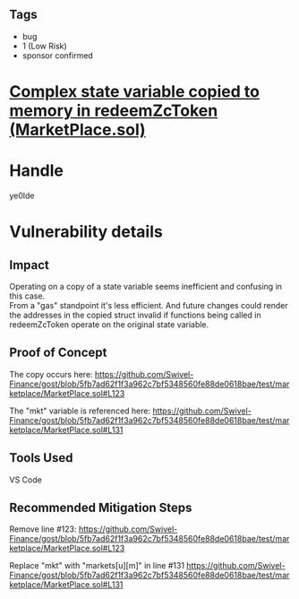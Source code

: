 ## Tags

- bug
- 1 (Low Risk)
- sponsor confirmed

# [Complex state variable copied to memory in redeemZcToken (MarketPlace.sol)](https://github.com/code-423n4/2021-09-swivel-findings/issues/41) 

# Handle

ye0lde


# Vulnerability details

## Impact
Operating on a copy of a state variable seems inefficient and confusing in this case.  
From a "gas" standpoint it's less efficient.  And future changes could render the addresses in the copied struct invalid if functions being called in redeemZcToken operate on the original state variable.

## Proof of Concept
The copy occurs here:
https://github.com/Swivel-Finance/gost/blob/5fb7ad62f1f3a962c7bf5348560fe88de0618bae/test/marketplace/MarketPlace.sol#L123

The "mkt" variable is referenced here:
https://github.com/Swivel-Finance/gost/blob/5fb7ad62f1f3a962c7bf5348560fe88de0618bae/test/marketplace/MarketPlace.sol#L131

## Tools Used
VS Code

## Recommended Mitigation Steps
Remove line #123:
https://github.com/Swivel-Finance/gost/blob/5fb7ad62f1f3a962c7bf5348560fe88de0618bae/test/marketplace/MarketPlace.sol#L123

Replace "mkt" with "markets[u][m]" in line #131
https://github.com/Swivel-Finance/gost/blob/5fb7ad62f1f3a962c7bf5348560fe88de0618bae/test/marketplace/MarketPlace.sol#L131


